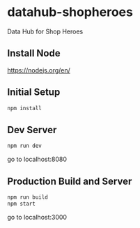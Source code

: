 # datahub-shopheroes
Data Hub for Shop Heroes

## Install Node
https://nodejs.org/en/

## Initial Setup
```js
npm install
```

## Dev Server
```js
npm run dev
```
go to localhost:8080

## Production Build and Server
```js
npm run build
npm start
```
go to localhost:3000
